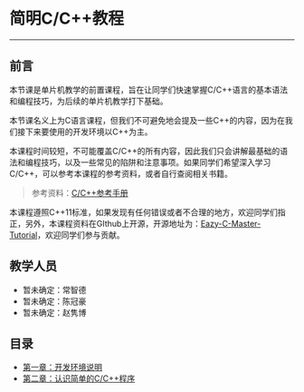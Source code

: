 # 简明C/C++教程

---

## 前言

本节课是单片机教学的前置课程，旨在让同学们快速掌握C/C++语言的基本语法和编程技巧，为后续的单片机教学打下基础。

本节课名义上为C语言课程，但我们不可避免地会提及一些C++的内容，因为在我们接下来要使用的开发环境以C++为主。

本课程时间较短，不可能覆盖C/C++的所有内容，因此我们只会讲解最基础的语法和编程技巧，以及一些常见的陷阱和注意事项。如果同学们希望深入学习C/C++，可以参考本课程的参考资料，或者自行查阅相关书籍。

> 参考资料：[C/C++参考手册](https://zh.cppreference.com/w/)

本课程遵照C++11标准，如果发现有任何错误或者不合理的地方，欢迎同学们指正，另外，本课程资料在GIthub上开源，开源地址为：[Eazy-C-Master-Tutorial](https://github.com/Dessera/Eazy-C-Master-Tutorial)，欢迎同学们参与贡献。

## 教学人员

- 暂未确定：常智德
- 暂未确定：陈冠豪
- 暂未确定：赵隽博

## 目录

- [第一章：开发环境说明](01-开发环境说明.md)
- [第二章：认识简单的C/C++程序](02-认识简单的C-C++程序.md)

